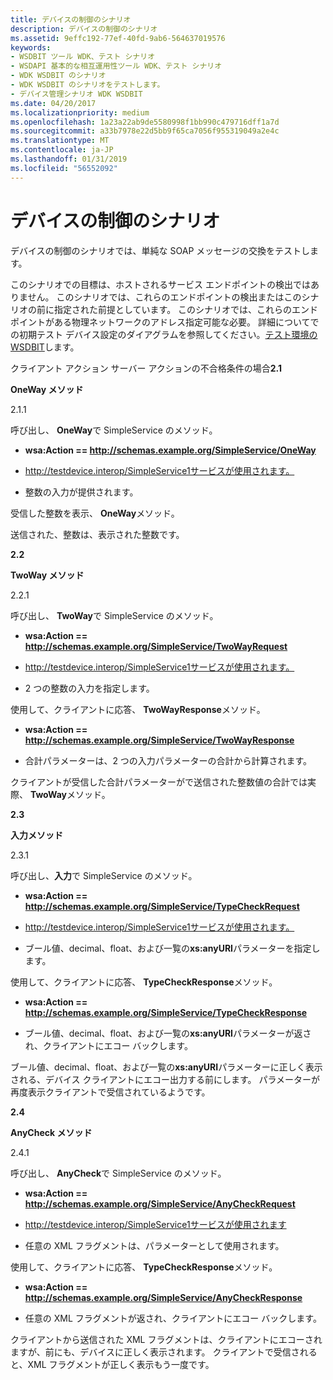 ```yaml
---
title: デバイスの制御のシナリオ
description: デバイスの制御のシナリオ
ms.assetid: 9effc192-77ef-40fd-9ab6-564637019576
keywords:
- WSDBIT ツール WDK、テスト シナリオ
- WSDAPI 基本的な相互運用性ツール WDK、テスト シナリオ
- WDK WSDBIT のシナリオ
- WDK WSDBIT のシナリオをテストします。
- デバイス管理シナリオ WDK WSDBIT
ms.date: 04/20/2017
ms.localizationpriority: medium
ms.openlocfilehash: 1a23a22ab9de5580998f1bb990c479716dff1a7d
ms.sourcegitcommit: a33b7978e22d5bb9f65ca7056f955319049a2e4c
ms.translationtype: MT
ms.contentlocale: ja-JP
ms.lasthandoff: 01/31/2019
ms.locfileid: "56552092"
---
```

# <a name="device-control-scenarios"></a>デバイスの制御のシナリオ


デバイスの制御のシナリオでは、単純な SOAP メッセージの交換をテストします。

このシナリオでの目標は、ホストされるサービス エンドポイントの検出ではありません。 このシナリオでは、これらのエンドポイントの検出またはこのシナリオの前に指定された前提としています。 このシナリオでは、これらのエンドポイントがある物理ネットワークのアドレス指定可能な必要。 詳細についてでの初期テスト デバイス設定のダイアグラムを参照してください。[テスト環境の WSDBIT](wsdbit-testing-environment.md)します。

クライアント アクション サーバー アクションの不合格条件の場合**2.1**

**OneWay メソッド**

2.1.1

呼び出し、 **OneWay**で SimpleService のメソッド。

-   **wsa:Action == http://schemas.example.org/SimpleService/OneWay**

-   http://testdevice.interop/SimpleService1サービスが使用されます。

-   整数の入力が提供されます。

受信した整数を表示、 **OneWay**メソッド。

送信された、整数は、表示された整数です。

**2.2**

**TwoWay メソッド**

2.2.1

呼び出し、 **TwoWay**で SimpleService のメソッド。

-   **wsa:Action == http://schemas.example.org/SimpleService/TwoWayRequest**

-   http://testdevice.interop/SimpleService1サービスが使用されます。

-   2 つの整数の入力を指定します。

使用して、クライアントに応答、 **TwoWayResponse**メソッド。

-   **wsa:Action == http://schemas.example.org/SimpleService/TwoWayResponse**

-   合計パラメーターは、2 つの入力パラメーターの合計から計算されます。

クライアントが受信した合計パラメーターがで送信された整数値の合計では実際、 **TwoWay**メソッド。

**2.3**

**入力メソッド**

2.3.1

呼び出し、**入力**で SimpleService のメソッド。

-   **wsa:Action == http://schemas.example.org/SimpleService/TypeCheckRequest**

-   http://testdevice.interop/SimpleService1サービスが使用されます。

-   ブール値、decimal、float、および一覧の**xs:anyURI**パラメーターを指定します。

使用して、クライアントに応答、 **TypeCheckResponse**メソッド。

-   **wsa:Action == http://schemas.example.org/SimpleService/TypeCheckResponse**

-   ブール値、decimal、float、および一覧の**xs:anyURI**パラメーターが返され、クライアントにエコー バックします。

ブール値、decimal、float、および一覧の**xs:anyURI**パラメーターに正しく表示される、デバイス クライアントにエコー出力する前にします。 パラメーターが再度表示クライアントで受信されているようです。

**2.4**

**AnyCheck メソッド**

2.4.1

呼び出し、 **AnyCheck**で SimpleService のメソッド。

-   **wsa:Action == http://schemas.example.org/SimpleService/AnyCheckRequest**

-   http://testdevice.interop/SimpleService1サービスが使用されます

-   任意の XML フラグメントは、パラメーターとして使用されます。

使用して、クライアントに応答、 **TypeCheckResponse**メソッド。

-   **wsa:Action == http://schemas.example.org/SimpleService/AnyCheckResponse**

-   任意の XML フラグメントが返され、クライアントにエコー バックします。

クライアントから送信された XML フラグメントは、クライアントにエコーされますが、前にも、デバイスに正しく表示されます。 クライアントで受信されると、XML フラグメントが正しく表示もう一度です。

 

 

 





